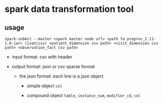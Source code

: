 # spark data transformation tool #

## usage ##

```
spark-submit --master <spark master node url> <path to preproc_2.11-1.0.jar> (json|csv) <patient_dimension csv path> <visit_dimension csv path> <observation_fact csv path>
```

 * input format: csv with header

 * output format: json or csv sparse format

   * the json format: each line is a json object 

     * simple object `col` 

     * compound object `table`, `instance_num`, `modifier_cd`, `col`
